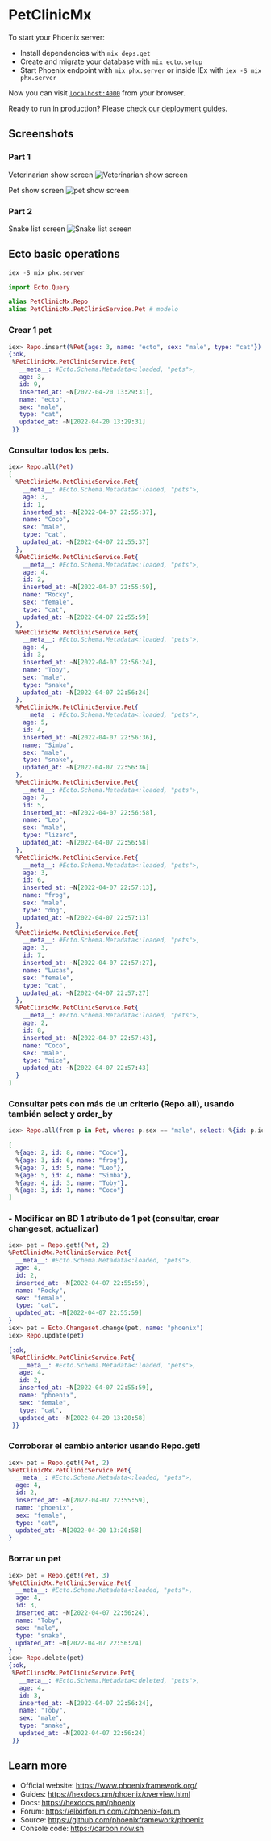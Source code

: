 # PetClinicMx

To start your Phoenix server:

  * Install dependencies with `mix deps.get`
  * Create and migrate your database with `mix ecto.setup`
  * Start Phoenix endpoint with `mix phx.server` or inside IEx with `iex -S mix phx.server`

Now you can visit [`localhost:4000`](http://localhost:4000) from your browser.

Ready to run in production? Please [check our deployment guides](https://hexdocs.pm/phoenix/deployment.html).


## Screenshots

### Part 1

Veterinarian show screen
![Veterinarian show screen](https://cdn.discordapp.com/attachments/954764763739586630/961779119014686750/unknown.png)

Pet show screen
![pet show screen](https://cdn.discordapp.com/attachments/954764763739586630/961779166443864174/unknown.png)

### Part 2
Snake list screen
![Snake list screen](https://cdn.discordapp.com/attachments/954764763739586630/961779270978519090/unknown.png)


## Ecto basic operations

```elixir
iex -S mix phx.server
```

```elixir
import Ecto.Query
```

```elixir
alias PetClinicMx.Repo
alias PetClinicMx.PetClinicService.Pet # modelo
```

### Crear 1 pet
```elixir
iex> Repo.insert(%Pet{age: 3, name: "ecto", sex: "male", type: "cat"})
{:ok,
 %PetClinicMx.PetClinicService.Pet{
   __meta__: #Ecto.Schema.Metadata<:loaded, "pets">,
   age: 3,
   id: 9,
   inserted_at: ~N[2022-04-20 13:29:31],
   name: "ecto",
   sex: "male",
   type: "cat",
   updated_at: ~N[2022-04-20 13:29:31]
 }}
```
###  Consultar todos los pets.
```elixir
iex> Repo.all(Pet)
[
  %PetClinicMx.PetClinicService.Pet{
    __meta__: #Ecto.Schema.Metadata<:loaded, "pets">,
    age: 3,
    id: 1,
    inserted_at: ~N[2022-04-07 22:55:37],
    name: "Coco",
    sex: "male",
    type: "cat",
    updated_at: ~N[2022-04-07 22:55:37]
  },
  %PetClinicMx.PetClinicService.Pet{
    __meta__: #Ecto.Schema.Metadata<:loaded, "pets">,
    age: 4,
    id: 2,
    inserted_at: ~N[2022-04-07 22:55:59],
    name: "Rocky",
    sex: "female",
    type: "cat",
    updated_at: ~N[2022-04-07 22:55:59]
  },
  %PetClinicMx.PetClinicService.Pet{
    __meta__: #Ecto.Schema.Metadata<:loaded, "pets">,
    age: 4,
    id: 3,
    inserted_at: ~N[2022-04-07 22:56:24],
    name: "Toby",
    sex: "male",
    type: "snake",
    updated_at: ~N[2022-04-07 22:56:24]
  },
  %PetClinicMx.PetClinicService.Pet{
    __meta__: #Ecto.Schema.Metadata<:loaded, "pets">,
    age: 5,
    id: 4,
    inserted_at: ~N[2022-04-07 22:56:36],
    name: "Simba",
    sex: "male",
    type: "snake",
    updated_at: ~N[2022-04-07 22:56:36]
  }, 
  %PetClinicMx.PetClinicService.Pet{
    __meta__: #Ecto.Schema.Metadata<:loaded, "pets">,
    age: 7,
    id: 5,
    inserted_at: ~N[2022-04-07 22:56:58],
    name: "Leo",
    sex: "male",
    type: "lizard",
    updated_at: ~N[2022-04-07 22:56:58]
  },
  %PetClinicMx.PetClinicService.Pet{
    __meta__: #Ecto.Schema.Metadata<:loaded, "pets">,
    age: 3,
    id: 6,
    inserted_at: ~N[2022-04-07 22:57:13],
    name: "frog",
    sex: "male",
    type: "dog",
    updated_at: ~N[2022-04-07 22:57:13]
  },
  %PetClinicMx.PetClinicService.Pet{
    __meta__: #Ecto.Schema.Metadata<:loaded, "pets">,
    age: 3,
    id: 7,
    inserted_at: ~N[2022-04-07 22:57:27],
    name: "Lucas",
    sex: "female",
    type: "cat",
    updated_at: ~N[2022-04-07 22:57:27]
  },
  %PetClinicMx.PetClinicService.Pet{
    __meta__: #Ecto.Schema.Metadata<:loaded, "pets">,
    age: 2,
    id: 8,
    inserted_at: ~N[2022-04-07 22:57:43],
    name: "Coco",
    sex: "male",
    type: "mice",
    updated_at: ~N[2022-04-07 22:57:43]
  }
]
```

###  Consultar pets con más de un criterio (Repo.all), usando también select y order_by

```elixir
iex> Repo.all(from p in Pet, where: p.sex == "male", select: %{id: p.id, name: p.name, age: p.age},order_by: [desc: p.inserted_at])

[
  %{age: 2, id: 8, name: "Coco"},
  %{age: 3, id: 6, name: "frog"},
  %{age: 7, id: 5, name: "Leo"},
  %{age: 5, id: 4, name: "Simba"},
  %{age: 4, id: 3, name: "Toby"},
  %{age: 3, id: 1, name: "Coco"}
]
```

### - Modificar en BD 1 atributo de 1 pet (consultar, crear changeset, actualizar)

```elixir
iex> pet = Repo.get!(Pet, 2)
%PetClinicMx.PetClinicService.Pet{
  __meta__: #Ecto.Schema.Metadata<:loaded, "pets">,
  age: 4,
  id: 2,
  inserted_at: ~N[2022-04-07 22:55:59],
  name: "Rocky",
  sex: "female", 
  type: "cat",
  updated_at: ~N[2022-04-07 22:55:59]
}
iex> pet = Ecto.Changeset.change(pet, name: "phoenix")
iex> Repo.update(pet)

{:ok,
 %PetClinicMx.PetClinicService.Pet{
   __meta__: #Ecto.Schema.Metadata<:loaded, "pets">,
   age: 4,
   id: 2,
   inserted_at: ~N[2022-04-07 22:55:59],
   name: "phoenix",
   sex: "female",
   type: "cat",
   updated_at: ~N[2022-04-20 13:20:58]
 }}

```

###  Corroborar el cambio anterior usando Repo.get!

```elixir
iex> pet = Repo.get!(Pet, 2)
%PetClinicMx.PetClinicService.Pet{
  __meta__: #Ecto.Schema.Metadata<:loaded, "pets">,
  age: 4,
  id: 2,
  inserted_at: ~N[2022-04-07 22:55:59],
  name: "phoenix",
  sex: "female",
  type: "cat",
  updated_at: ~N[2022-04-20 13:20:58]
}
```


### Borrar un pet
```elixir
iex> pet = Repo.get!(Pet, 3)
%PetClinicMx.PetClinicService.Pet{
  __meta__: #Ecto.Schema.Metadata<:loaded, "pets">,
  age: 4,
  id: 3,
  inserted_at: ~N[2022-04-07 22:56:24],
  name: "Toby",
  sex: "male",
  type: "snake",
  updated_at: ~N[2022-04-07 22:56:24]
}
iex> Repo.delete(pet)
{:ok,
 %PetClinicMx.PetClinicService.Pet{
   __meta__: #Ecto.Schema.Metadata<:deleted, "pets">,
   age: 4,
   id: 3,
   inserted_at: ~N[2022-04-07 22:56:24],
   name: "Toby",
   sex: "male",
   type: "snake",
   updated_at: ~N[2022-04-07 22:56:24]
 }}
```
## Learn more

  * Official website: https://www.phoenixframework.org/
  * Guides: https://hexdocs.pm/phoenix/overview.html
  * Docs: https://hexdocs.pm/phoenix
  * Forum: https://elixirforum.com/c/phoenix-forum
  * Source: https://github.com/phoenixframework/phoenix
  * Console code: https://carbon.now.sh
